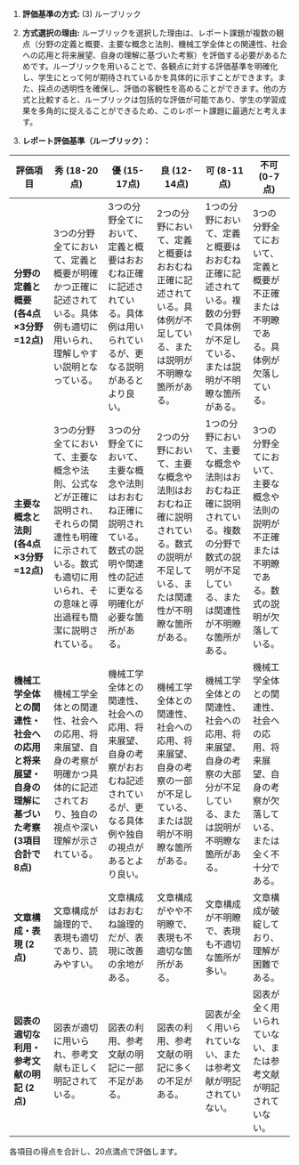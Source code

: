 1. **評価基準の方式:** (3) ルーブリック

2. **方式選択の理由:** ルーブリックを選択した理由は、レポート課題が複数の観点（分野の定義と概要、主要な概念と法則、機械工学全体との関連性、社会への応用と将来展望、自身の理解に基づいた考察）を評価する必要があるためです。ルーブリックを用いることで、各観点に対する評価基準を明確化し、学生にとって何が期待されているかを具体的に示すことができます。また、採点の透明性を確保し、評価の客観性を高めることができます。他の方式と比較すると、ルーブリックは包括的な評価が可能であり、学生の学習成果を多角的に捉えることができるため、このレポート課題に最適だと考えます。

3. **レポート評価基準（ルーブリック）：**

| 評価項目 | 秀 (18-20点) | 優 (15-17点) | 良 (12-14点) | 可 (8-11点) | 不可 (0-7点) |
|---|---|---|---|---|---|
| **分野の定義と概要 (各4点×3分野=12点)** | 3つの分野全てにおいて、定義と概要が明確かつ正確に記述されている。具体例も適切に用いられ、理解しやすい説明となっている。 | 3つの分野全てにおいて、定義と概要はおおむね正確に記述されている。具体例は用いられているが、更なる説明があるとより良い。 | 2つの分野において、定義と概要はおおむね正確に記述されている。具体例が不足している、または説明が不明瞭な箇所がある。 | 1つの分野において、定義と概要はおおむね正確に記述されている。複数の分野で具体例が不足している、または説明が不明瞭な箇所がある。 | 3つの分野全てにおいて、定義と概要が不正確または不明瞭である。具体例が欠落している。 |
| **主要な概念と法則 (各4点×3分野=12点)** | 3つの分野全てにおいて、主要な概念や法則、公式などが正確に説明され、それらの関連性も明確に示されている。数式も適切に用いられ、その意味と導出過程も簡潔に説明されている。 | 3つの分野全てにおいて、主要な概念や法則はおおむね正確に説明されている。数式の説明や関連性の記述に更なる明確化が必要な箇所がある。 | 2つの分野において、主要な概念や法則はおおむね正確に説明されている。数式の説明が不足している、または関連性が不明瞭な箇所がある。 | 1つの分野において、主要な概念や法則はおおむね正確に説明されている。複数の分野で数式の説明が不足している、または関連性が不明瞭な箇所がある。 | 3つの分野全てにおいて、主要な概念や法則の説明が不正確または不明瞭である。数式の説明が欠落している。 |
| **機械工学全体との関連性・社会への応用と将来展望・自身の理解に基づいた考察 (3項目合計で8点)** | 機械工学全体との関連性、社会への応用、将来展望、自身の考察が明確かつ具体的に記述されており、独自の視点や深い理解が示されている。 | 機械工学全体との関連性、社会への応用、将来展望、自身の考察がおおむね記述されているが、更なる具体例や独自の視点があるとより良い。 | 機械工学全体との関連性、社会への応用、将来展望、自身の考察の一部が不足している、または説明が不明瞭な箇所がある。 | 機械工学全体との関連性、社会への応用、将来展望、自身の考察の大部分が不足している、または説明が不明瞭な箇所がある。 | 機械工学全体との関連性、社会への応用、将来展望、自身の考察が欠落している、または全く不十分である。 |
| **文章構成・表現 (2点)** | 文章構成が論理的で、表現も適切であり、読みやすい。 | 文章構成はおおむね論理的だが、表現に改善の余地がある。 | 文章構成がやや不明瞭で、表現も不適切な箇所がある。 | 文章構成が不明瞭で、表現も不適切な箇所が多い。 | 文章構成が破綻しており、理解が困難である。 |
| **図表の適切な利用・参考文献の明記 (2点)** | 図表が適切に用いられ、参考文献も正しく明記されている。 | 図表の利用、参考文献の明記に一部不足がある。 | 図表の利用、参考文献の明記に多くの不足がある。 | 図表が全く用いられていない、または参考文献が明記されていない。 | 図表が全く用いられていない、または参考文献が明記されていない。 |


各項目の得点を合計し、20点満点で評価します。
